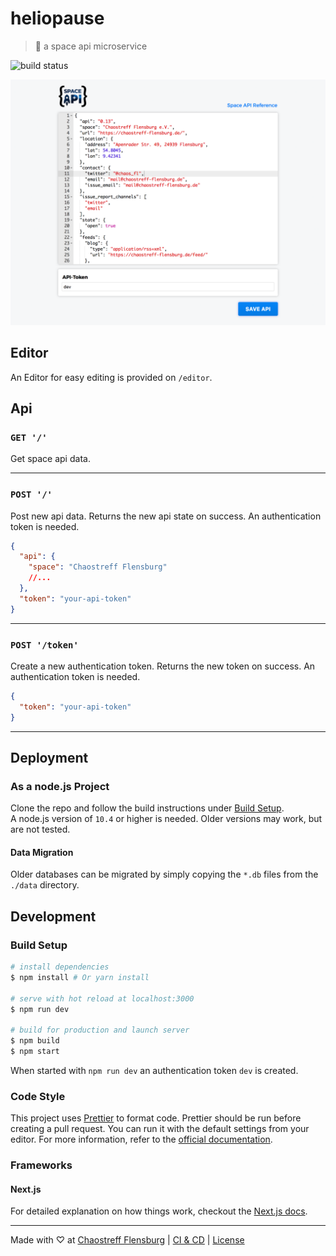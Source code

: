# heliopause

> 🚀 a space api microservice

![build status](https://drone.ctfl.space/api/badges/chaostreff-flensburg/heliopause/status.svg)

![heliopause editor screenshot](/docs/screenshot.png)

## Editor

An Editor for easy editing is provided on `/editor`.

## Api

### `GET '/'`

Get space api data.

---

### `POST '/'`

Post new api data. Returns the new api state on success. An authentication token is needed.

```json
{
  "api": {
    "space": "Chaostreff Flensburg"
    //...
  },
  "token": "your-api-token"
}
```

---

### `POST '/token'`

Create a new authentication token. Returns the new token on success. An authentication token is needed.

```json
{
  "token": "your-api-token"
}
```

---

## Deployment

### As a node.js Project

Clone the repo and follow the build instructions under [Build Setup](<#Build\ Setup>).  
A node.js version of `10.4` or higher is needed. Older versions may work, but are not tested.

#### Data Migration

Older databases can be migrated by simply copying the `*.db` files from the `./data` directory.

## Development

### Build Setup

```bash
# install dependencies
$ npm install # Or yarn install

# serve with hot reload at localhost:3000
$ npm run dev

# build for production and launch server
$ npm build
$ npm start
```

When started with `npm run dev` an authentication token `dev` is created.

### Code Style

This project uses [Prettier](https://prettier.io) to format code. Prettier should be run before creating a pull request. You can run it with the default settings from your editor. For more information, refer to the [official documentation](https://prettier.io).

### Frameworks

#### Next.js

For detailed explanation on how things work, checkout the [Next.js docs](https://nextjs.org/).

---

Made with ♡ at [Chaostreff Flensburg](https://twitter.com/chaos_fl) | [CI & CD](https://drone.ctfl.space/chaostreff-flensburg/heliopause) | [License](./LICENSE)
